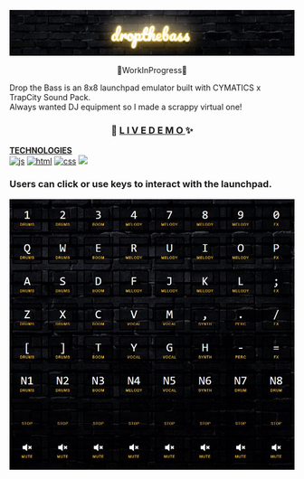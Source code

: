 ![Drop the Bass](./static/img/droptheb-banner.JPG)
<p align="center"> 🚧WorkInProgress🚧 </p>
Drop the Bass is an 8x8 launchpad emulator built with CYMATICS x TrapCity Sound Pack. </br>
Always wanted DJ equipment so I made a scrappy virtual one! </br>


<h3 align="center"> 🎼
<a href="https://xerilius.github.io/drop-the-bass">L I V E D E M O </a> ✨
</h3>

<b><ins>TECHNOLOGIES</ins></b> <br>
<a href="https://developer.mozilla.org/en-US/docs/Web/JavaScript">
  <img alt="js" src="https://icongr.am/devicon/javascript-original.svg?size=70"></a> 
<a href="https://developer.mozilla.org/en-US/docs/Web/Guide/HTML/HTML5">
  <img alt="html" src="https://icongr.am/devicon/html5-original.svg?size=70"></a>
<a href="https://developer.mozilla.org/en-US/docs/Web/CSS">
  <img alt="css" src="https://icongr.am/devicon/css3-original.svg?size=70"></a>
<img src="https://icongr.am/devicon/sass-original.svg?size=70">

### Users can click or use keys to interact with the launchpad.
![Launchpad](./static/img/8x8launchpad.JPG)
